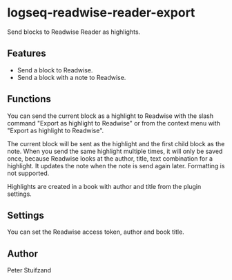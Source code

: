 # logseq-readwise-reader-export

Send blocks to Readwise Reader as highlights.

## Features

- Send a block to Readwise.
- Send a block with a note to Readwise.

## Functions

You can send the current block as a highlight to Readwise with the 
slash command "Export as highlight to Readwise" or from the context menu
with "Export as highlight to Readwise".

The current block will be sent as the highlight and the first child block
as the note. When you send the same highlight multiple times, it will only
be saved once, because Readwise looks at the author, title, text combination
for a highlight. It updates the note when the note is send again later.
Formatting is not supported.

Highlights are created in a book with author and title from the plugin settings.

## Settings

You can set the Readwise access token, author and book title.

## Author

Peter Stuifzand

